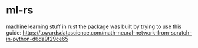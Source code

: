 # ml-rs
machine learning stuff in rust
the package was built by trying to use this guide:
https://towardsdatascience.com/math-neural-network-from-scratch-in-python-d6da9f29ce65
